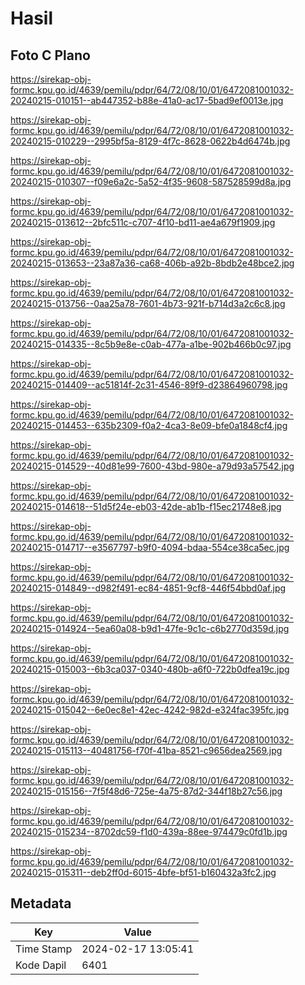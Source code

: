 # Hasil

## Foto C Plano

https://sirekap-obj-formc.kpu.go.id/4639/pemilu/pdpr/64/72/08/10/01/6472081001032-20240215-010151--ab447352-b88e-41a0-ac17-5bad9ef0013e.jpg

https://sirekap-obj-formc.kpu.go.id/4639/pemilu/pdpr/64/72/08/10/01/6472081001032-20240215-010229--2995bf5a-8129-4f7c-8628-0622b4d6474b.jpg

https://sirekap-obj-formc.kpu.go.id/4639/pemilu/pdpr/64/72/08/10/01/6472081001032-20240215-010307--f09e6a2c-5a52-4f35-9608-587528599d8a.jpg

https://sirekap-obj-formc.kpu.go.id/4639/pemilu/pdpr/64/72/08/10/01/6472081001032-20240215-013612--2bfc511c-c707-4f10-bd11-ae4a679f1909.jpg

https://sirekap-obj-formc.kpu.go.id/4639/pemilu/pdpr/64/72/08/10/01/6472081001032-20240215-013653--23a87a36-ca68-406b-a92b-8bdb2e48bce2.jpg

https://sirekap-obj-formc.kpu.go.id/4639/pemilu/pdpr/64/72/08/10/01/6472081001032-20240215-013756--0aa25a78-7601-4b73-921f-b714d3a2c6c8.jpg

https://sirekap-obj-formc.kpu.go.id/4639/pemilu/pdpr/64/72/08/10/01/6472081001032-20240215-014335--8c5b9e8e-c0ab-477a-a1be-902b466b0c97.jpg

https://sirekap-obj-formc.kpu.go.id/4639/pemilu/pdpr/64/72/08/10/01/6472081001032-20240215-014409--ac51814f-2c31-4546-89f9-d23864960798.jpg

https://sirekap-obj-formc.kpu.go.id/4639/pemilu/pdpr/64/72/08/10/01/6472081001032-20240215-014453--635b2309-f0a2-4ca3-8e09-bfe0a1848cf4.jpg

https://sirekap-obj-formc.kpu.go.id/4639/pemilu/pdpr/64/72/08/10/01/6472081001032-20240215-014529--40d81e99-7600-43bd-980e-a79d93a57542.jpg

https://sirekap-obj-formc.kpu.go.id/4639/pemilu/pdpr/64/72/08/10/01/6472081001032-20240215-014618--51d5f24e-eb03-42de-ab1b-f15ec21748e8.jpg

https://sirekap-obj-formc.kpu.go.id/4639/pemilu/pdpr/64/72/08/10/01/6472081001032-20240215-014717--e3567797-b9f0-4094-bdaa-554ce38ca5ec.jpg

https://sirekap-obj-formc.kpu.go.id/4639/pemilu/pdpr/64/72/08/10/01/6472081001032-20240215-014849--d982f491-ec84-4851-9cf8-446f54bbd0af.jpg

https://sirekap-obj-formc.kpu.go.id/4639/pemilu/pdpr/64/72/08/10/01/6472081001032-20240215-014924--5ea60a08-b9d1-47fe-9c1c-c6b2770d359d.jpg

https://sirekap-obj-formc.kpu.go.id/4639/pemilu/pdpr/64/72/08/10/01/6472081001032-20240215-015003--6b3ca037-0340-480b-a6f0-722b0dfea19c.jpg

https://sirekap-obj-formc.kpu.go.id/4639/pemilu/pdpr/64/72/08/10/01/6472081001032-20240215-015042--6e0ec8e1-42ec-4242-982d-e324fac395fc.jpg

https://sirekap-obj-formc.kpu.go.id/4639/pemilu/pdpr/64/72/08/10/01/6472081001032-20240215-015113--40481756-f70f-41ba-8521-c9656dea2569.jpg

https://sirekap-obj-formc.kpu.go.id/4639/pemilu/pdpr/64/72/08/10/01/6472081001032-20240215-015156--7f5f48d6-725e-4a75-87d2-344f18b27c56.jpg

https://sirekap-obj-formc.kpu.go.id/4639/pemilu/pdpr/64/72/08/10/01/6472081001032-20240215-015234--8702dc59-f1d0-439a-88ee-974479c0fd1b.jpg

https://sirekap-obj-formc.kpu.go.id/4639/pemilu/pdpr/64/72/08/10/01/6472081001032-20240215-015311--deb2ff0d-6015-4bfe-bf51-b160432a3fc2.jpg


## Metadata

| Key        | Value               |
| ---------- | ------------------- |
| Time Stamp | 2024-02-17 13:05:41 |
| Kode Dapil | 6401                |




